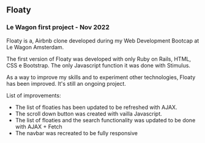 ## Floaty 
### Le Wagon first project  - Nov 2022

Floaty is a, Airbnb clone developed during my Web Development Bootcap at Le Wagon Amsterdam. 

The first version of Floaty was developed with only Ruby on Rails, HTML, CSS e Bootstrap. The only Javascript function it was done with Stimulus.

As a way to improve my skills and to experiment other technologies, Floaty has been improved. It's still an ongoing project.

List of improvements:

- The list of floaties has been updated to be refreshed with AJAX.
- The scroll down button was created with vailla Javascript.
- The list of floaties and the search functionality was updated to be done with AJAX + Fetch
- The navbar was recreated to be fully responsive 
